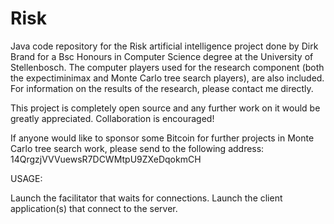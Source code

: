 Risk
====

Java code repository for the Risk artificial intelligence project done by Dirk Brand for a Bsc Honours in Computer Science degree at the University of Stellenbosch.  The computer players used for the research component (both the expectiminimax and Monte Carlo tree search players), are also included.  For information on the results of the research, please contact me directly.

This project is completely open source and any further work on it would be greatly appreciated.  Collaboration is encouraged!

If anyone would like to sponsor some Bitcoin for further projects in Monte Carlo tree search work, please send to the following address: 14QrgzjVVVuewsR7DCWMtpU9ZXeDqokmCH


USAGE:

Launch the facilitator that waits for connections.
Launch the client application(s) that connect to the server.
